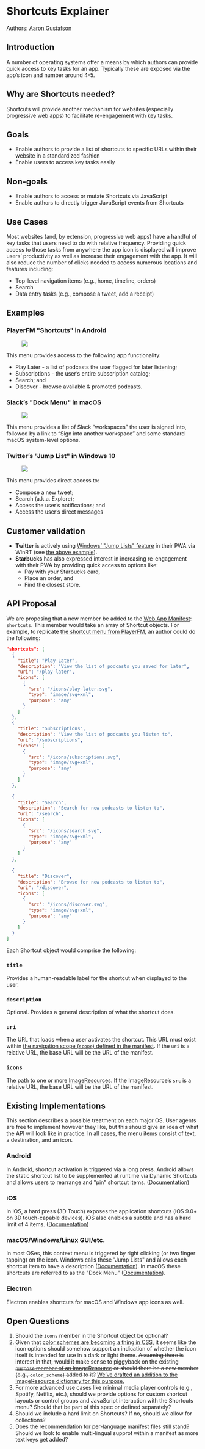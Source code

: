 # Shortcuts Explainer

Authors: [Aaron Gustafson](https://github.com/aarongustafson)

## Introduction

A number of operating systems offer a means by which authors can provide quick access to key tasks for an app. Typically these are exposed via the app’s icon and number around 4-5.

## Why are Shortcuts needed?

Shortcuts will provide another mechanism for websites (especially progressive web apps) to facilitate re-engagement with key tasks.

## Goals

* Enable authors to provide a list of shortcuts to specific URLs within their website in a standardized fashion
* Enable users to access key tasks easily

## Non-goals

* Enable authors to access or mutate Shortcuts via JavaScript
* Enable authors to directly trigger JavaScript events from Shortcuts

## Use Cases

Most websites (and, by extension, progressive web apps) have a handful of key tasks that users need to do with relative frequency. Providing quick access to those tasks from anywhere the app icon is displayed will improve users’ productivity as well as increase their engagement with the app. It will also reduce the number of clicks needed to access numerous locations and features including:

* Top-level navigation items (e.g., home, timeline, orders)
* Search
* Data entry tasks (e.g., compose a tweet, add a receipt)

## Examples

### PlayerFM "Shortcuts" in Android

<figure id="playerfm">

![](1.png)

</figure>

This menu provides access to the following app functionality:

* Play Later - a list of podcasts the user flagged for later listening;
* Subscriptions - the user’s entire subscription catalog;
* Search; and
* Discover - browse available & promoted podcasts.

### Slack’s "Dock Menu" in macOS

<figure id="slack">

![](2.png)

</figure>

This menu provides a list of Slack “workspaces” the user is signed into, followed by a link to “Sign into another workspace” and some standard macOS system-level options.

### Twitter’s "Jump List" in Windows 10

<figure id="twitter">

![](3.png)

</figure>

This menu provides direct access to:

* Compose a new tweet;
* Search (a.k.a. Explore);
* Access the user’s notifications; and
* Access the user’s direct messages

## Customer validation

* **Twitter** is actively using [Windows’ "Jump Lists" feature](https://docs.microsoft.com/en-us/uwp/api/Windows.UI.StartScreen.JumpList) in their PWA via WinRT (see [the above example](#twitter)).
* **Starbucks** has also expressed interest in increasing re-engagement with their PWA by providing quick access to options like:
  * Pay with your Starbucks card,
  * Place an order, and
  * Find the closest store.

## API Proposal

We are proposing that a new member be added to the [Web App Manifest](https://w3c.github.io/manifest/): `shortcuts`. This member would take an array of Shortcut objects. For example, to replicate [the shortcut menu from PlayerFM](#playerfm), an author could do the following:

```json
"shortcuts": [
  {
    "title": "Play Later",
    "description": "View the list of podcasts you saved for later",
    "uri": "/play-later",
    "icons": [
      {
        "src": "/icons/play-later.svg",
        "type": "image/svg+xml",
        "purpose": "any"
      }
    ]
  },
  {
    "title": "Subscriptions",
    "description": "View the list of podcasts you listen to",
    "uri": "/subscriptions",
    "icons": [
      {
        "src": "/icons/subscriptions.svg",
        "type": "image/svg+xml",
        "purpose": "any"
      }
    ]
  },
  
  {
    "title": "Search",
    "description": "Search for new podcasts to listen to",
    "uri": "/search",
    "icons": [
      {
        "src": "/icons/search.svg",
        "type": "image/svg+xml",
        "purpose": "any"
      }
    ]
  },
  
  {
    "title": "Discover",
    "description": "Browse for new podcasts to listen to",
    "uri": "/discover",
    "icons": [
      {
        "src": "/icons/discover.svg",
        "type": "image/svg+xml",
        "purpose": "any"
      }
    ]
  }  
]
```

Each Shortcut object would comprise the following:

### `title`

Provides a human-readable label for the shortcut when displayed to the user.

### `description`

Optional. Provides a general description of what the shortcut does.

### `uri`

The URL that loads when a user activates the shortcut. This URL must exist within [the navigation scope (`scope`) defined in the manifest](https://w3c.github.io/manifest/#scope-member). If the `uri` is a relative URL, the base URL will be the URL of the manifest.

### `icons`

The path to one or more [ImageResource](https://w3c.github.io/manifest/#dom-imageresource)s. If the ImageResource’s `src` is a relative URL, the base URL will be the URL of the manifest.

## Existing Implementations

This section describes a possible treatment on each major OS. User agents are free to implement however they like, but this should give an idea of what the API will look like in practice. In all cases, the menu items consist of text, a destination, and an icon.

### Android

In Android, shortcut activation is triggered via a long press.  Android allows the static shortcut list to be supplemented at runtime via Dynamic Shortcuts and allows users to rearrange and "pin" shortcut items. ([Documentation](https://developer.android.com/guide/topics/ui/shortcuts/creating-shortcuts))

### iOS

In iOS, a hard press (3D Touch) exposes the application shortcuts (iOS 9.0+ on 3D touch-capable devices). iOS also enables a subtitle and has a hard limit of 4 items. ([Documentation](https://developer.apple.com/library/archive/samplecode/ApplicationShortcuts/Introduction/Intro.html#//apple_ref/doc/uid/TP40016545))

### macOS/Windows/Linux GUI/etc.

In most OSes, this context menu is triggered by right clicking (or two finger tapping) on the icon.  Windows calls these "Jump Lists" and allows each shortcut item to have a description ([Documentation](https://docs.microsoft.com/en-us/uwp/api/windows.ui.startscreen.jumplist)). In macOS these shortcuts are referred to as the "Dock Menu" ([Documentation](https://developer.apple.com/design/human-interface-guidelines/macos/menus/dock-menus/)).

### Electron

Electron enables shortcuts for macOS and Windows app icons as well.

## Open Questions

1. Should the `icons` member in the Shortcut object be optional?
2. Given that [color schemes are becoming a thing in CSS](https://github.com/w3c/csswg-drafts/issues/3299), it seems like the icon options should somehow support an indication of whether the icon itself is intended for use in a dark or light theme. <del>Assuming there is interest in that, would it make sense to piggyback on the existing [`purpose` member of an ImageResource](https://w3c.github.io/manifest/#dom-imageresource-purpose) or should there be a new member (e.g., `color_scheme`) added to it?</del> <ins>We’ve drafted an [addition to the ImageResource dictionary for this purpose](../../ImageResource-color_scheme/explainer.md).</ins>
3. For more advanced use cases like minimal media player controls (e.g., Spotify, Netflix, etc.), should we provide options for custom shortcut layouts or control groups and JavaScript interaction with the Shortcuts menu? Should that be part of this spec or defined separately?
4. Should we include a hard limit on Shortcuts? If no, should we allow for collections?
5. Does the recommendation for per-language manifest files still stand? Should we look to enable multi-lingual supprot within a manifest as more text keys get added?